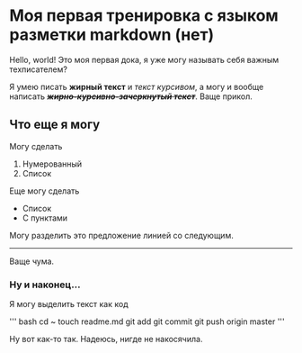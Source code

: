 # Моя первая тренировка с языком разметки markdown (нет)

Hello, world! Это моя первая дока, я уже могу называть себя важным техписателем?

Я умею писать **жирный текст** и *текст курсивом*, а могу и вообще написать ~~_**жирно-курсивно-зачеркнутый текст**_~~. Ваще прикол.

## Что еще я могу

Могу сделать

1. Нумерованный
2. Список

Еще могу сделать 

* Список
* С пунктами

Могу разделить это предложение линией со следующим.

___

Ваще чума.

### Ну и наконец...

Я могу выделить текст как код

''' bash
cd ~
touch readme.md
git add
git commit
git push origin master
'''

Ну вот как-то так. Надеюсь, нигде не накосячила.


